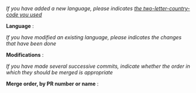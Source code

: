 *If you have added a new language, please indicates [the two-letter-country-code you used](https://en.wikipedia.org/wiki/List_of_ISO_639-1_codes)*

**Language** : 

*If you have modified an existing language, please indicates the changes that have been done*

**Modifications** : 

*If you have made several successive commits, indicate whether the order in which they should be merged is appropriate*

**Merge order, by PR number or name** :
